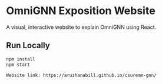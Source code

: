 # OmniGNN Exposition Website

A visual, interactive website to explain OmniGNN using React.

## Run Locally
```bash
npm install
npm start

Website link: https://aruzhanabill.github.io/csuremm-gnn/
